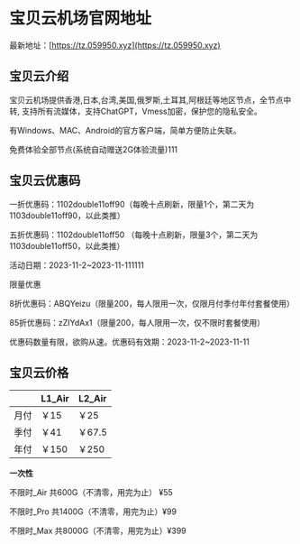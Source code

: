 # 宝贝云机场官网地址

最新地址：[https://tz.059950.xyz](https://tz.059950.xyz)

## 宝贝云介绍

宝贝云机场提供香港,日本,台湾,美国,俄罗斯,土耳其,阿根廷等地区节点，全节点中转, 支持所有流媒体，支持ChatGPT，Vmess加密，保护您的隐私安全。

有Windows、MAC、Android的官方客户端，简单方便防止失联。

免费体验全部节点(系统自动赠送2G体验流量)111

## 宝贝云优惠码

一折优惠码：1102double11off90（每晚十点刷新，限量1个，第二天为1103double11off90，以此类推）

五折优惠码：1102double11off50 （每晚十点刷新，限量3个，第二天为1103double11off50，以此类推）

活动日期：2023-11-2~2023-11-111111

限量优惠

8折优惠码：ABQYeizu（限量200，每人限用一次，仅限月付季付年付套餐使用）

85折优惠码：zZIYdAx1（限量200，每人限用一次，仅不限时套餐使用）

优惠码数量有限，欲购从速。优惠码有效期：2023-11-2~2023-11-11

## 宝贝云价格

||L1_Air|L2_Air|
|----|----|----|
|月付|￥15|￥25|
|季付|￥41|￥67.5|
|年付|￥150|￥250|

**一次性**

不限时_Air 共600G（不清零，用完为止） ¥55

不限时_Pro 共1400G（不清零，用完为止）¥99

不限时_Max 共8000G（不清零，用完为止）¥399



